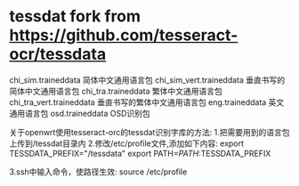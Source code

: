 # tessdat fork from https://github.com/tesseract-ocr/tessdata

 chi_sim.traineddata           简体中文通用语言包
 chi_sim_vert.traineddata      垂直书写的简体中文通用语言包
 chi_tra.traineddata           繁体中文通用语言包
 chi_tra_vert.traineddata      垂直书写的繁体中文通用语言包
 eng.traineddata               英文通用语言包
 osd.traineddata               OSD识别包


关于openwrt使用tesseract-orc的tessdat识别字库的方法:
1.把需要用到的语言包上传到/tessdat目录内
2.修改/etc/profile文件,添加如下内容:
  export TESSDATA_PREFIX="/tessdata" 
  export PATH=$PATH:$TESSDATA_PREFIX

3.ssh中输入命令，使路径生效:
  source /etc/profile

